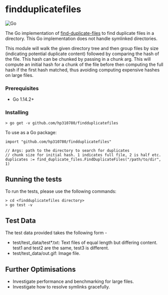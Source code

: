 # findduplicatefiles

![Go](https://github.com/hp310780/findduplicatefiles/workflows/Go/badge.svg?branch=master)

The Go implementation of [find-duplicate-files](https://github.com/hp310780/find-duplicate-files) to find duplicate files in a directory. This Go implementation does not handle symlinked directories.

This module will walk the given directory tree and then group files by size 
(indicating potential duplicate content) followed by comparing the hash of the file.
This hash can be chunked by passing in a chunk arg. This will compute an initial hash for a chunk of the file 
before then computing the full hash if the first hash matched, thus avoiding computing
expensive hashes on large files.

### Prerequisites

* Go 1.14.2+

### Installing

```
> go get -v github.com/hp310780/findduplicatefiles
```
To use as a Go package:
```
import "github.com/hp310780/findduplicatefiles"

// Args: path to the directory to search for duplicates
// chunk size for initial hash. 1 indicates full file, 2 is half etc.
duplicates := find_duplicate_files.FindDuplicateFiles("/path/to/dir", 1)
```

## Running the tests

To run the tests, please use the following commands:

```
> cd <findduplicatefiles directory>
> go test -v
```

## Test Data

The test data provided takes the following form - 
* test/test_data/test*.txt: Text files of equal length but differing content. test1 and test2 are the same, test3 is different.
* test/test_data/out.gif: Image file.


## Further Optimisations
* Investigate performance and benchmarking for large files.
* Investigate how to resolve symlinks gracefully.